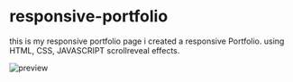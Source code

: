 # responsive-portfolio
this is my responsive portfolio page
i created a responsive Portfolio. using HTML, CSS, JAVASCRIPT scrollreveal effects.

![preview](https://user-images.githubusercontent.com/79356017/186468312-125eb574-1745-45d4-a4be-c980974c37ec.png)

